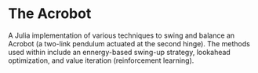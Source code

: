 # The Acrobot

A Julia implementation of various techniques to swing and balance an Acrobot (a
two-link pendulum actuated at the second hinge). The methods used within include
an ennergy-based swing-up strategy, lookahead optimization, and value iteration
(reinforcement learning).
